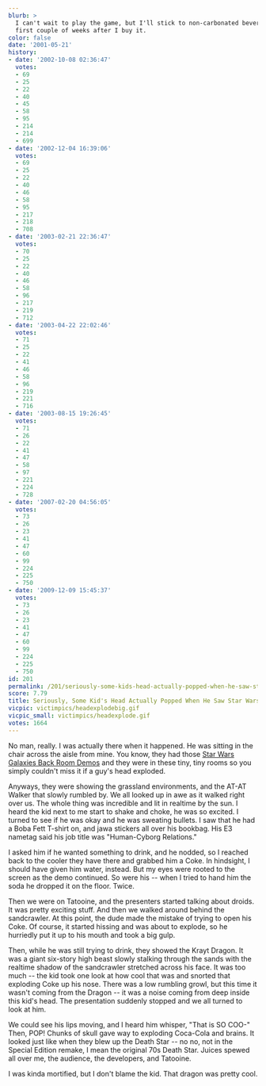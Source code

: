 ```yaml
---
blurb: >
  I can't wait to play the game, but I'll stick to non-carbonated beverages for the
  first couple of weeks after I buy it.
color: false
date: '2001-05-21'
history:
- date: '2002-10-08 02:36:47'
  votes:
  - 69
  - 25
  - 22
  - 40
  - 45
  - 58
  - 95
  - 214
  - 214
  - 699
- date: '2002-12-04 16:39:06'
  votes:
  - 69
  - 25
  - 22
  - 40
  - 46
  - 58
  - 95
  - 217
  - 218
  - 708
- date: '2003-02-21 22:36:47'
  votes:
  - 70
  - 25
  - 22
  - 40
  - 46
  - 58
  - 96
  - 217
  - 219
  - 712
- date: '2003-04-22 22:02:46'
  votes:
  - 71
  - 25
  - 22
  - 41
  - 46
  - 58
  - 96
  - 219
  - 221
  - 716
- date: '2003-08-15 19:26:45'
  votes:
  - 71
  - 26
  - 22
  - 41
  - 47
  - 58
  - 97
  - 221
  - 224
  - 728
- date: '2007-02-20 04:56:05'
  votes:
  - 73
  - 26
  - 23
  - 41
  - 47
  - 60
  - 99
  - 224
  - 225
  - 750
- date: '2009-12-09 15:45:37'
  votes:
  - 73
  - 26
  - 23
  - 41
  - 47
  - 60
  - 99
  - 224
  - 225
  - 750
id: 201
permalink: /201/seriously-some-kids-head-actually-popped-when-he-saw-star-wars-galaxies/
score: 7.79
title: Seriously, Some Kid's Head Actually Popped When He Saw Star Wars Galaxies.
vicpic: victimpics/headexplodebig.gif
vicpic_small: victimpics/headexplode.gif
votes: 1664
---
```


No man, really. I was actually there when it happened. He was sitting in
the chair across the aisle from mine. You know, they had those [Star
Wars Galaxies Back Room
Demos](http://web.archive.org/web/20010521000000/http://www.gamespy.com/e3/starwarsgalaxies/)
and they were in these tiny, tiny rooms so you simply couldn't miss it
if a guy's head exploded.

Anyways, they were showing the grassland environments, and the AT-AT
Walker that slowly rumbled by. We all looked up in awe as it walked
right over us. The whole thing was incredible and lit in realtime by the
sun. I heard the kid next to me start to shake and choke, he was so
excited. I turned to see if he was okay and he was sweating bullets. I
saw that he had a Boba Fett T-shirt on, and jawa stickers all over his
bookbag. His E3 nametag said his job title was "Human-Cyborg Relations."

I asked him if he wanted something to drink, and he nodded, so I reached
back to the cooler they have there and grabbed him a Coke. In hindsight,
I should have given him water, instead. But my eyes were rooted to the
screen as the demo continued. So were his -- when I tried to hand him
the soda he dropped it on the floor. Twice.

Then we were on Tatooine, and the presenters started talking about
droids. It was pretty exciting stuff. And then we walked around behind
the sandcrawler. At this point, the dude made the mistake of trying to
open his Coke. Of course, it started hissing and was about to explode,
so he hurriedly put it up to his mouth and took a big gulp.

Then, while he was still trying to drink, they showed the Krayt Dragon.
It was a giant six-story high beast slowly stalking through the sands
with the realtime shadow of the sandcrawler stretched across his face.
It was too much -- the kid took one look at how cool that was and
snorted that exploding Coke up his nose. There was a low rumbling growl,
but this time it wasn't coming from the Dragon -- it was a noise coming
from deep inside this kid's head. The presentation suddenly stopped and
we all turned to look at him.

We could see his lips moving, and I heard him whisper, "That is SO COO-"
Then, POP! Chunks of skull gave way to exploding Coca-Cola and brains.
It looked just like when they blew up the Death Star -- no no, not in
the Special Edition remake, I mean the original 70s Death Star. Juices
spewed all over me, the audience, the developers, and Tatooine.

I was kinda mortified, but I don't blame the kid. That dragon was pretty
cool.